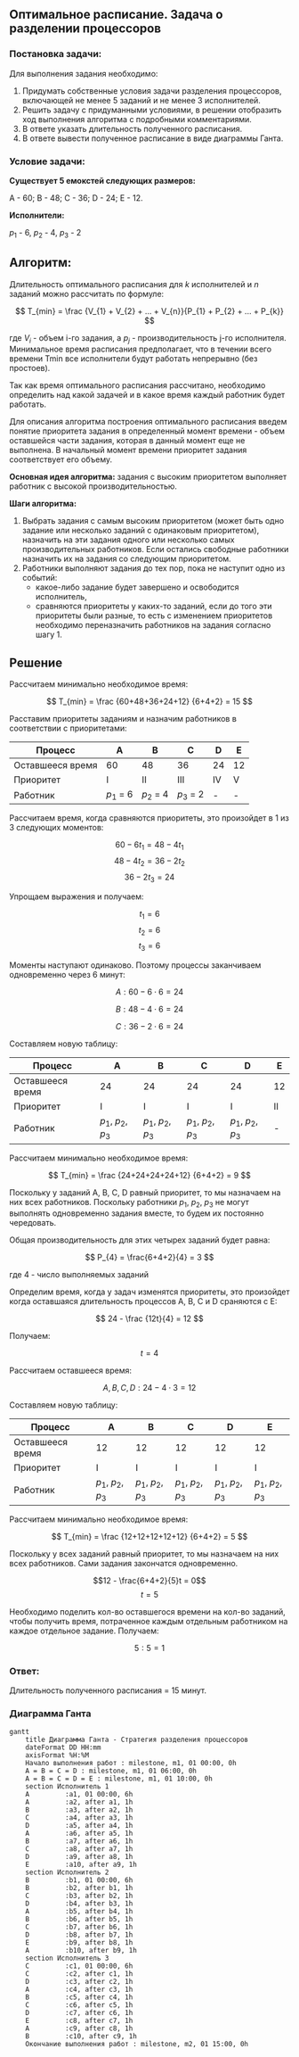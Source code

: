 ## Оптимальное расписание. Задача о разделении процессоров

### Постановка задачи:
Для выполнения задания необходимо: 
1. Придумать собственные условия задачи разделения процессоров, включающей не менее 5 заданий и не менее 3 исполнителей.
2. Решить задачу с придуманными условиями, в решении отобразить ход выполнения алгоритма с подробными комментариями.
3. В ответе указать длительность полученного расписания.
4. В ответе вывести полученное расписание в виде диаграммы Ганта.

### Условие задачи:

**Существует 5 емокстей следующих размеров:**

A - 60; B - 48; C - 36; D - 24; E - 12. 

**Исполнители:**

$p_1$ - 6, $p_2$ - 4, $p_3$ - 2

## Алгоритм:
Длительность оптимального расписания для *k* исполнителей и *n* заданий можно рассчитать по формуле:

$$
T_{min} = \frac {V_{1} + V_{2} + ... + V_{n}}{P_{1} + P_{2} + ... + P_{k}}
$$

где $V_i$ - объем i-го задания, а $p_j$ - производительность j-го исполнителя. Минимальное время расписания предполагает, что в течении всего времени Tmin все исполнители будут работать непрерывно (без простоев).

Так как время оптимального расписания рассчитано, необходимо определить над какой задачей и в какое время каждый работник будет работать.

Для описания алгоритма построения оптимального расписания введем понятие приоритета задания в определенный момент времени - объем оставшейся части задания, которая в данный момент еще не выполнена. В начальный момент времени приоритет задания соответствует его объему.

**Основная идея алгоритма:** задания с высоким приоритетом выполняет работник с высокой производительностью.

**Шаги алгоритма:**

1. Выбрать задания с самым высоким приоритетом (может быть одно задание или несколько заданий с одинаковым приоритетом), назначить на эти задания одного или несколько самых производительных работников. Если остались свободные работники назначить их на задания со следующим приоритетом.
2. Работники выполняют задания до тех пор, пока не наступит одно из событий:
     - какое-либо задание будет завершено и освободится исполнитель,
     - сравняются приоритеты у каких-то заданий, если до того эти приоритеты были разные, то есть с изменением приоритетов необходимо переназначить работников на задания согласно шагу 1.

## Решение

Рассчитаем минимально необходимое время:

$$
T_{min} = \frac {60+48+36+24+12} {6+4+2} = 15
$$

Расставим приоритеты заданиям и назначим работников в соответствии с приоритетами:

| Процесс          | A     | B     | C     | D     | E     |
| ---------------- | ----- | ----- | ----- | ----- | ----- |
| Оставшееся время | 60    | 48    | 36    | 24    | 12    |
| Приоритет        | I     | II    | III   | IV    | V     |
| Работник         | $p_1$ = 6|$p_2$ = 4| $p_3$ = 2|   -   | -     |

Рассчитаем время, когда сравняются приоритеты, это произойдет в 1 из 3 следующих моментов:

$$60 - 6t_1 = 48 - 4t_1$$
$$48 - 4t_2 = 36 - 2t_2$$
$$36 - 2t_3 = 24$$

Упрощаем выражения и получаем:

$$t_1 = 6$$
$$t_2 = 6$$
$$t_3 = 6$$

Моменты наступают одинаково. Поэтому процессы заканчиваем одновременно через 6 минут:

$$A: 60 - 6 \cdot 6 = 24 $$

$$ B: 48 - 4 \cdot 6 = 24 $$

$$C: 36 - 2 \cdot 6 = 24$$

Составляем новую таблицу:

| Процесс          | A      | B      | C      | D     | E     |
| ---------------- | -----  | -----  | -----  | ----- | ----- |
| Оставшееся время | 24     | 24     | 24     | 24    | 12    |
| Приоритет        |  I     |  I     |  I     |  I    |  II   |
| Работник         |$p_1$, $p_2$, $p_3$|$p_1$, $p_2$, $p_3$|$p_1$, $p_2$, $p_3$|$p_1$, $p_2$, $p_3$|   -   |

Рассчитаем минимально необходимое время:

$$
T_{min} = \frac {24+24+24+24+12} {6+4+2} = 9
$$

Поскольку у заданий A, B, C, D равный приоритет, то мы назначаем на них всех работников. Поскольку работники $p_1$, $p_2$, $p_3$ не могут выполнять одновременно задания вместе, то будем их постоянно чередовать.

Общая производительность для этих четырех заданий будет равна:

$$
P_{4} = \frac{6+4+2}{4} = 3
$$

где 4 - число выполняемых заданий

Определим время, когда у задач изменятся приоритеты, это произойдет когда оставшаяся длительность процессов А, В, С и D сраняются с E:

$$
24 - \frac {12t}{4}  = 12
$$

Получаем:

$$
t = 4
$$

Рассчитаем оставшееся время:

$$
A, B, C, D : 24 - 4 \cdot 3 = 12
$$

Составляем новую таблицу:

| Процесс          | A      | B      | C      | D      | E      |
| ---------------- | -----  | -----  | -----  | -----  | ------ |
| Оставшееся время | 12     | 12     | 12     | 12     | 12     |
| Приоритет        |  I     |  I     |  I     |  I     |  I     |
| Работник         |$p_1$, $p_2$, $p_3$|$p_1$, $p_2$, $p_3$|$p_1$, $p_2$, $p_3$|$p_1$, $p_2$, $p_3$|$p_1$, $p_2$, $p_3$|

Рассчитаем минимально необходимое время:

$$
T_{min} = \frac {12+12+12+12+12} {6+4+2} = 5
$$

Поскольку у всех заданий равный приоритет, то мы назначаем на них всех работников. Сами задания закончатся одновременно.

$$12 - \frac{6+4+2}{5}t = 0$$
$$t = 5$$

Необходимо поделить кол-во оставшегося времени на кол-во заданий, чтобы получить время, потраченное каждым отдельным работником на каждое отдельное задание. Получаем:

$$
5 : 5 = 1
$$

### Ответ:
Длительность полученного расписания = 15 минут.


### Диаграмма Ганта 

```mermaid
gantt
    title Диаграмма Ганта - Стратегия разделения процессоров
    dateFormat DD HH:mm    
    axisFormat %H:%M
    Начало выполнения работ : milestone, m1, 01 00:00, 0h
    A = B = C = D : milestone, m1, 01 06:00, 0h
    A = B = C = D = E : milestone, m1, 01 10:00, 0h
    section Исполнитель 1
    A         :a1, 01 00:00, 6h
    A         :a2, after a1, 1h
    B         :a3, after a2, 1h
    C         :a4, after a3, 1h
    D         :a5, after a4, 1h
    A         :a6, after a5, 1h
    B         :a7, after a6, 1h
    C         :a8, after a7, 1h
    D         :a9, after a8, 1h
    E         :a10, after a9, 1h
    section Исполнитель 2
    B         :b1, 01 00:00, 6h
    B         :b2, after b1, 1h
    C         :b3, after b2, 1h
    D         :b4, after b3, 1h
    A         :b5, after b4, 1h
    B         :b6, after b5, 1h
    C         :b7, after b6, 1h
    D         :b8, after b7, 1h
    E         :b9, after b8, 1h
    A         :b10, after b9, 1h
    section Исполнитель 3
    C         :c1, 01 00:00, 6h
    C         :c2, after c1, 1h
    D         :c3, after c2, 1h
    A         :c4, after c3, 1h
    B         :c5, after c4, 1h
    C         :c6, after c5, 1h
    D         :c7, after c6, 1h
    E         :c8, after c7, 1h
    A         :c9, after c8, 1h
    B         :c10, after c9, 1h
    Окончание выполнения работ : milestone, m2, 01 15:00, 0h
```
